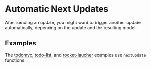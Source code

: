 # Automatic Next Updates

After sending an update, you might want to trigger another update automatically, depending on the update and the resulting model.


## Examples

The [todomvc](https://github.com/foxdonut/meiosis-examples/tree/master/examples/todomvc), [todo-list](https://github.com/foxdonut/meiosis-examples/tree/master/examples/todo-list), and [rocket-laucher](https://github.com/foxdonut/meiosis-examples/tree/master/examples/rocket-launcher) examples use `nextUpdate` functions.
